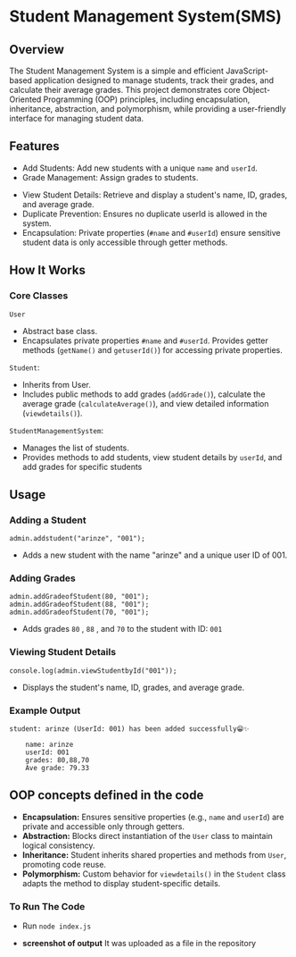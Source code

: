 # Student Management System(SMS)

## **Overview**
The Student Management System is a simple and efficient JavaScript-based application designed to manage students, track their grades, and calculate their average grades. This project demonstrates core Object-Oriented Programming (OOP) principles, including encapsulation, inheritance, abstraction, and polymorphism, while providing a user-friendly interface for managing student data.

## **Features** 
- Add Students: Add new students with a unique `name` and `userId`.
- Grade Management: Assign grades to students.
* View Student Details: Retrieve and display a student's name, ID, grades, and average grade.
* Duplicate Prevention: Ensures no duplicate userId is allowed in the system.
* Encapsulation: Private properties (`#name` and `#userId`) ensure sensitive student data is only accessible through getter methods.

## **How It Works**
### Core Classes ###
`User`

- Abstract base class.
- Encapsulates private properties `#name` and `#userId`.
Provides getter methods (`getName()` and `getuserId()`) for accessing private properties.

`Student`:

- Inherits from User.
- Includes public methods to add grades (`addGrade()`), calculate the average grade (`calculateAverage()`), and view detailed information (`viewdetails()`).


`StudentManagementSystem`:

- Manages the list of students.
- Provides methods to add students, view student details by `userId`, and add grades for specific students


## Usage
### Adding a Student
```
admin.addstudent("arinze", "001");
```
- Adds a new student with the name "arinze" and a unique user ID of 001.

### Adding Grades
```
admin.addGradeofStudent(80, "001"); 
admin.addGradeofStudent(88, "001"); 
admin.addGradeofStudent(70, "001");
```
- Adds grades `80` , `88` , and `70` to the student with ID: `001`
### Viewing Student Details
```
console.log(admin.viewStudentbyId("001"));
```
- Displays the student's name, ID, grades, and average grade.

### Example Output
```
student: arinze (UserId: 001) has been added successfully😁✨

    name: arinze
    userId: 001
    grades: 80,88,70
    Ave grade: 79.33
```
## OOP concepts defined in the code
- **Encapsulation:**
Ensures sensitive properties (e.g., `name` and `userId`) are private and accessible only through getters.
- **Abstraction:**
Blocks direct instantiation of the `User` class to maintain logical consistency.
- **Inheritance:**
Student inherits shared properties and methods from `User`, promoting code reuse.
- **Polymorphism:**
Custom behavior for `viewdetails()` in the `Student` class adapts the method to display student-specific details.


### To Run The Code

- Run `node index.js` 

- **screenshot of output** It was uploaded as a file in the repository
